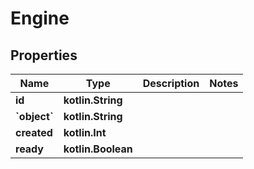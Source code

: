 
# Engine

## Properties
Name | Type | Description | Notes
------------ | ------------- | ------------- | -------------
**id** | **kotlin.String** |  | 
**&#x60;object&#x60;** | **kotlin.String** |  | 
**created** | **kotlin.Int** |  | 
**ready** | **kotlin.Boolean** |  | 




